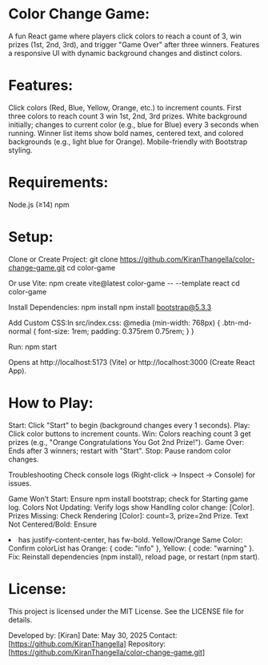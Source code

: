 # Color Change Game:
A fun React game where players click colors to reach a count of 3, win prizes (1st, 2nd, 3rd), and trigger "Game Over" after three winners. Features a responsive UI with dynamic background changes and distinct colors.

# Features:

Click colors (Red, Blue, Yellow, Orange, etc.) to increment counts.
First three colors to reach count 3 win 1st, 2nd, 3rd prizes.
White background initially; changes to current color (e.g., blue for Blue) every 3 seconds when running.
Winner list items show bold names, centered text, and colored backgrounds (e.g., light blue for Orange).
Mobile-friendly with Bootstrap styling.

# Requirements:

Node.js (≥14)
npm

# Setup:

Clone or Create Project:
git clone https://github.com/KiranThangella/color-change-game.git
cd color-game

Or use Vite:
npm create vite@latest color-game -- --template react
cd color-game


Install Dependencies:
npm install
npm install bootstrap@5.3.3


Add Custom CSS:In src/index.css:
@media (min-width: 768px) {
  .btn-md-normal {
    font-size: 1rem;
    padding: 0.375rem 0.75rem;
  }
}


Run:
npm start

Opens at http://localhost:5173 (Vite) or http://localhost:3000 (Create React App).


# How to Play:

Start: Click "Start" to begin (background changes every 1 seconds).
Play: Click color buttons to increment counts.
Win: Colors reaching count 3 get prizes (e.g., "Orange Congratulations You Got 2nd Prize!").
Game Over: Ends after 3 winners; restart with "Start".
Stop: Pause random color changes.

Troubleshooting
Check console logs (Right-click → Inspect → Console) for issues.

Game Won’t Start: Ensure npm install bootstrap; check for Starting game log.
Colors Not Updating: Verify logs show Handling color change: [Color].
Prizes Missing: Check Rendering [Color]: count=3, prize=2nd Prize.
Text Not Centered/Bold: Ensure <li> has justify-content-center, <span> has fw-bold.
Yellow/Orange Same Color: Confirm colorList has Orange: { code: "info" }, Yellow: { code: "warning" }.
Fix: Reinstall dependencies (npm install), reload page, or restart (npm start).

# License:

This project is licensed under the MIT License. See the LICENSE file for details.

Developed by: [Kiran]
Date: May 30, 2025
Contact: [https://github.com/KiranThangella]
Repository: [https://github.com/KiranThangella/color-change-game.git]





